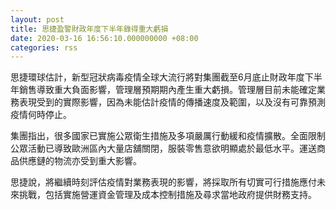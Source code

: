 ```yaml
---
layout: post
title: 思捷盈警財政年度下半年錄得重大虧損
date: 2020-03-16 16:56:10.000000000 +08:00
categories: rss
---
```


思捷環球估計，新型冠狀病毒疫情全球大流行將對集團截至6月底止財政年度下半年銷售導致重大負面影響，管理層預期期內產生重大虧損。管理層目前未能確定業務表現受到的實際影響，因為未能估計疫情的傳播速度及範圍，以及沒有可靠預測疫情何時停止。

集團指出，很多國家已實施公眾衛生措施及多項嚴厲行動緩和疫情擴散。全面限制公眾活動已導致歐洲區內大量店舖關閉，服裝零售意欲明顯處於最低水平。運送商品供應鏈的物流亦受到重大影響。

思捷說，將繼續時刻評估疫情對業務表現的影響，將採取所有切實可行措施應付未來挑戰，包括實施營運資金管理及成本控制措施及尋求當地政府提供財務支持。

